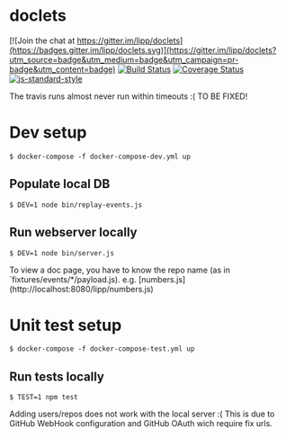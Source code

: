 # doclets

[![Join the chat at https://gitter.im/lipp/doclets](https://badges.gitter.im/lipp/doclets.svg)](https://gitter.im/lipp/doclets?utm_source=badge&utm_medium=badge&utm_campaign=pr-badge&utm_content=badge)
[![Build Status](https://travis-ci.org/lipp/doclets.svg?branch=master)](https://travis-ci.org/lipp/doclets) [![Coverage Status](https://coveralls.io/repos/lipp/doclets/badge.svg?branch=master&service=github)](https://coveralls.io/github/lipp/doclets?branch=master) [![js-standard-style](https://img.shields.io/badge/code%20style-standard-brightgreen.svg)](http://standardjs.com/)

The travis runs almost never run within timeouts :( TO BE FIXED!

# Dev setup

    $ docker-compose -f docker-compose-dev.yml up

## Populate local DB

    $ DEV=1 node bin/replay-events.js

## Run webserver locally

    $ DEV=1 node bin/server.js
    
To view a doc page, you have to know the repo name (as in `fixtures/events/*/payload.js). e.g. [numbers.js] (http://localhost:8080/lipp/numbers.js)

# Unit test setup

    $ docker-compose -f docker-compose-test.yml up
    
## Run tests locally

    $ TEST=1 npm test
  
    
Adding users/repos does not work with the local server :(
This is due to GitHub WebHook configuration and GitHub OAuth wich require fix urls.
